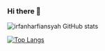 ### Hi there 👋

![irfanharfiansyah GitHub stats](https://github-readme-stats.vercel.app/api?username=irfanharfiansyah&theme=flag-india&show_icons=true)


[![Top Langs](https://github-readme-stats.vercel.app/api/top-langs/?username=irfanharfiansyah&layout=compact)](https://github.com/irfanharfiansyah/github-readme-stats)


<!--
**irfanharfiansyah/irfanharfiansyah** is a ✨ _special_ ✨ repository because its `README.md` (this file) appears on your GitHub profile.

Here are some ideas to get you started:

- 🔭 I’m currently working on ...
- 🌱 I’m currently learning ...
- 👯 I’m looking to collaborate on ...
- 🤔 I’m looking for help with ...
- 💬 Ask me about ...
- 📫 How to reach me: ...
- 😄 Pronouns: ...
- ⚡ Fun fact: ...
-->
